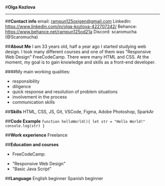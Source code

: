 #**Olga Kozlova**

***

##**Contact info**
email: rampun125oxigen@gmail.com
LinkedIn: https://www.linkedin.com/in/olga-kozlova-422707242/
Behance: https://www.behance.net/rampun125od21a
Discord: scaromucha (@Scaromucha)

##**About Me**
I am 33 years old, half a year ago I started studying web design. I took many different courses and one of them was "Responsive Web Design" FreeCodeCamp. There were many HTML and CSS.
At the moment, my goal is to gain knowledge and skills as a front-end developer.

####My main working qualities: 
+ responsibility
+ diligence
+ quick response and resolution of problem situations
+ involvement in the process
+ communication skills

##**Skills**
HTML, CSS, JS, Git, VSCode, Figma, Adobe Photoshop, SparkAr

##**Code Example**
`function helloWorld(){
let str = "Hello World!" 
console.log(str)
}`

##**Work experience**
Freelance

##**Education and courses**
* FreeCodeCamp:
+    "Responsive Web Design"
+    "Basic Java Script"

##**Language**
English beginner
Spanish beginner